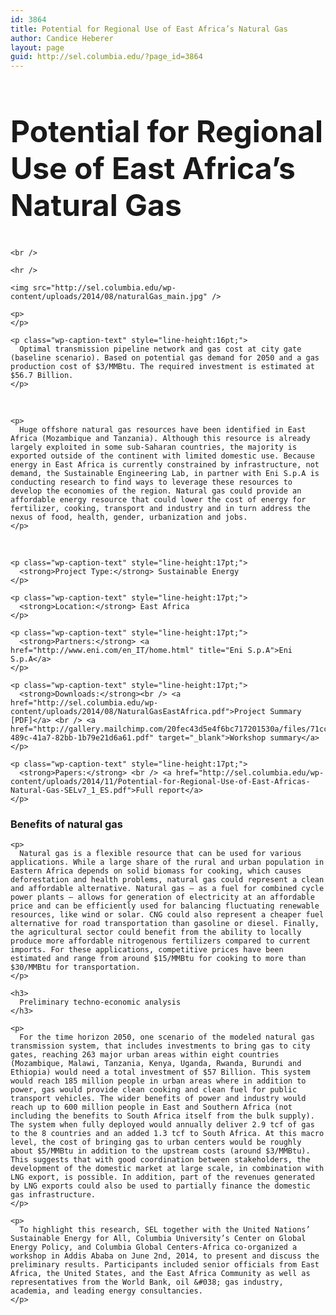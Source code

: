 ```yaml
---
id: 3864
title: Potential for Regional Use of East Africa’s Natural Gas
author: Candice Heberer
layout: page
guid: http://sel.columbia.edu/?page_id=3864
---
```

<div class="row-fluid">
  <div class="span12">
    <h2 style="font-size:48px !important;">
      Potential for Regional Use of East Africa’s Natural Gas
    </h2>
    
    <br /> 
    
    <hr />
    
    <img src="http://sel.columbia.edu/wp-content/uploads/2014/08/naturalGas_main.jpg" /> 
    
    <p>
    </p>
    
    <p class="wp-caption-text" style="line-height:16pt;">
      Optimal transmission pipeline network and gas cost at city gate (baseline scenario). Based on potential gas demand for 2050 and a gas production cost of $3/MMBtu. The required investment is estimated at $56.7 Billion.
    </p>
  </div>
</div>

<div class="row-fluid">
  <div class="span9">
    <br /> 
    
    <p>
      Huge offshore natural gas resources have been identified in East Africa (Mozambique and Tanzania). Although this resource is already largely exploited in some sub-Saharan countries, the majority is exported outside of the continent with limited domestic use. Because energy in East Africa is currently constrained by infrastructure, not demand, the Sustainable Engineering Lab, in partner with Eni S.p.A is conducting research to find ways to leverage these resources to develop the economies of the region. Natural gas could provide an affordable energy resource that could lower the cost of energy for fertilizer, cooking, transport and industry and in turn address the nexus of food, health, gender, urbanization and jobs.
    </p>
  </div>
  
  <div class="span3">
    <br /> 
    
    <p class="wp-caption-text" style="line-height:17pt;">
      <strong>Project Type:</strong> Sustainable Energy
    </p>
    
    <p class="wp-caption-text" style="line-height:17pt;">
      <strong>Location:</strong> East Africa
    </p>
    
    <p class="wp-caption-text" style="line-height:17pt;">
      <strong>Partners:</strong> <a href="http://www.eni.com/en_IT/home.html" title="Eni S.p.A">Eni S.p.A</a>
    </p>
    
    <p class="wp-caption-text" style="line-height:17pt;">
      <strong>Downloads:</strong><br /> <a href="http://sel.columbia.edu/wp-content/uploads/2014/08/NaturalGasEastAfrica.pdf">Project Summary [PDF]</a> <br /> <a href="http://gallery.mailchimp.com/20fec43d5e4f6bc717201530a/files/71cc5b61-489c-41a7-82bb-1b79e21d6a61.pdf" target="_blank">Workshop summary</a>
    </p>
    
    <p class="wp-caption-text" style="line-height:17pt;">
      <strong>Papers:</strong> <br /> <a href="http://sel.columbia.edu/wp-content/uploads/2014/11/Potential-for-Regional-Use-of-East-Africas-Natural-Gas-SELv7_1_ES.pdf">Full report</a>
    </p>
  </div>
</div>

<div class="row-fluid">
  <div class="span9">
    <h3>
      Benefits of natural gas
    </h3>
    
    <p>
      Natural gas is a flexible resource that can be used for various applications. While a large share of the rural and urban population in Eastern Africa depends on solid biomass for cooking, which causes deforestation and health problems, natural gas could represent a clean and affordable alternative. Natural gas — as a fuel for combined cycle power plants — allows for generation of electricity at an affordable price and can be efficiently used for balancing fluctuating renewable resources, like wind or solar. CNG could also represent a cheaper fuel alternative for road transportation than gasoline or diesel. Finally, the agricultural sector could benefit from the ability to locally produce more affordable nitrogenous fertilizers compared to current imports. For these applications, competitive prices have been estimated and range from around $15/MMBtu for cooking to more than $30/MMBtu for transportation.
    </p>
    
    <h3>
      Preliminary techno-economic analysis
    </h3>
    
    <p>
      For the time horizon 2050, one scenario of the modeled natural gas transmission system, that includes investments to bring gas to city gates, reaching 263 major urban areas within eight countries (Mozambique, Malawi, Tanzania, Kenya, Uganda, Rwanda, Burundi and Ethiopia) would need a total investment of $57 Billion. This system would reach 185 million people in urban areas where in addition to power, gas would provide clean cooking and clean fuel for public transport vehicles. The wider benefits of power and industry would reach up to 600 million people in East and Southern Africa (not including the benefits to South Africa itself from the bulk supply). The system when fully deployed would annually deliver 2.9 tcf of gas to the 8 countries and an added 1.3 tcf to South Africa. At this macro level, the cost of bringing gas to urban centers would be roughly about $5/MMBtu in addition to the upstream costs (around $3/MMBtu). This suggests that with good coordination between stakeholders, the development of the domestic market at large scale, in combination with LNG export, is possible. In addition, part of the revenues generated by LNG exports could also be used to partially finance the domestic gas infrastructure.
    </p>
    
    <p>
      To highlight this research, SEL together with the United Nations’ Sustainable Energy for All, Columbia University’s Center on Global Energy Policy, and Columbia Global Centers-Africa co-organized a workshop in Addis Ababa on June 2nd, 2014, to present and discuss the preliminary results. Participants included senior officials from East Africa, the United States, and the East Africa Community as well as representatives from the World Bank, oil &#038; gas industry, academia, and leading energy consultancies.
    </p>
  </div>
</div>